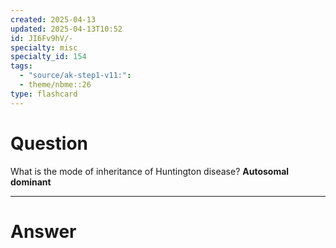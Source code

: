 ```yaml
---
created: 2025-04-13
updated: 2025-04-13T10:52
id: JI6Fv9hV/-
specialty: misc
specialty_id: 154
tags:
  - "source/ak-step1-v11:": 
  - theme/nbme::26
type: flashcard
---
```


# Question
What is the mode of inheritance of Huntington disease?    **Autosomal dominant**

---

# Answer
